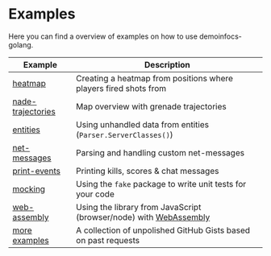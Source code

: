 # Examples

Here you can find a overview of examples on how to use demoinfocs-golang.

|Example|Description
|-|-|
|[heatmap](heatmap)|Creating a heatmap from positions where players fired shots from|
|[nade-trajectories](nade-trajectories)|Map overview with grenade trajectories|
|[entities](entities)|Using unhandled data from entities (`Parser.ServerClasses()`)|
|[net-messages](net-messages)|Parsing and handling custom net-messages|
|[print-events](print-events)|Printing kills, scores & chat messages|
|[mocking](mocking)|Using the `fake` package to write unit tests for your code|
|[web-assembly](web-assembly)|Using the library from JavaScript (browser/node) with [WebAssembly](https://webassembly.org/)|
|[more examples](https://github.com/markus-wa/demoinfocs-golang/wiki/Additional-Examples-(Gists))|A collection of unpolished GitHub Gists based on past requests|
